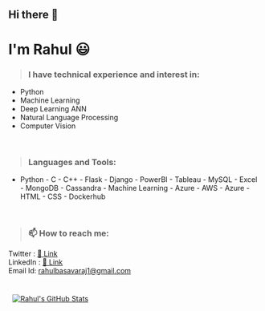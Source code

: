## **Hi there** 👋

# **I'm Rahul** 😃

> ### I have technical experience and interest in:
- Python
- Machine Learning
- Deep Learning ANN
- Natural Language Processing
- Computer Vision

<br>

> ### Languages and Tools:
- Python - C - C++ - Flask - Django - PowerBI - Tableau - MySQL - Excel - MongoDB - Cassandra - Machine Learning - Azure - AWS - Azure - HTML - CSS - Dockerhub

<br>

> ### 📫 How to reach me:
Twitter : [🔗 Link](https://twitter.com/Rahul_Youth_AI)
<br>
LinkedIn : [🔗 Link](https://www.linkedin.com/in/rahul-k-b-31101010/)
<br>
Email Id: rahulbasavaraj1@gmail.com

<br>

<a href="https://github.com/RahulKB31">
  <img align="center" style="margin:0.5rem" src="https://github-readme-stats.vercel.app/api?username=RahulKB31&show_icons=true&line_height=27&count_private=true&title_color=ffffff&text_color=c9cacc&icon_color=4AB097&bg_color=1A2B34" alt="Rahul's GitHub Stats" />
</a>

<!---
✍️ Latest Blog Post:
- a
- b
- c
- d
--->


<!---
https://docs.github.com/en/account-and-profile/setting-up-and-managing-your-github-profile
--->




